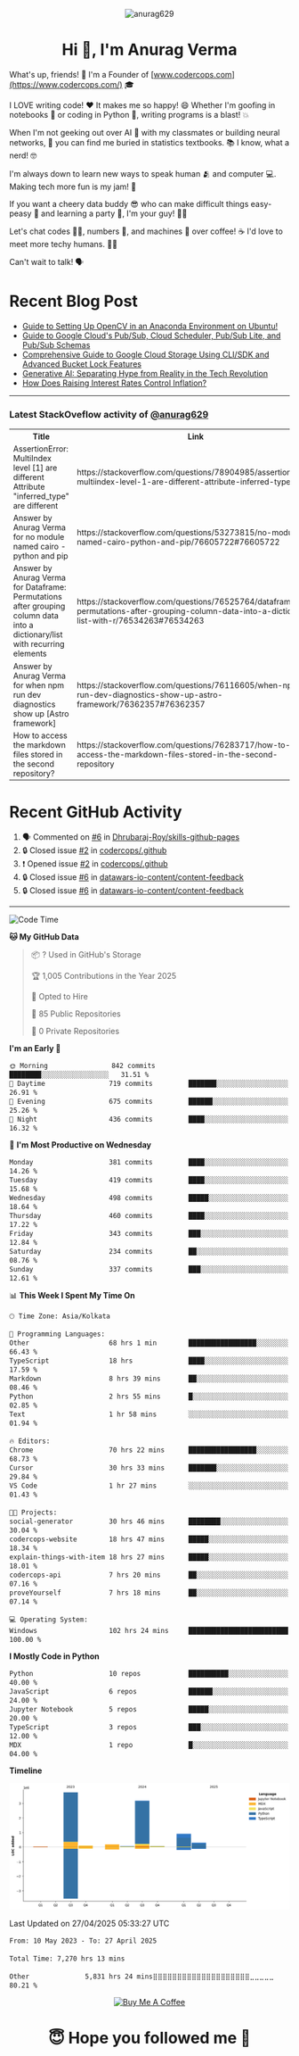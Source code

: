 

<p align="center"> <img src="https://komarev.com/ghpvc/?username=anurag629&label=Profile%20views&color=0e75b6&style=flat" alt="anurag629" /> </p>

<h1 align="center">Hi 👋, I'm Anurag Verma</h1>

What's up, friends! 👋 I'm a Founder of [www.codercops.com](https://www.codercops.com/) 🎓

I LOVE writing code! ❤️ It makes me so happy! 😄 Whether I'm goofing in notebooks 📓 or coding in Python 🐍, writing programs is a blast! 💥

When I'm not geeking out over AI 🤖 with my classmates or building neural networks, 🧠 you can find me buried in statistics textbooks. 📚 I know, what a nerd! 🤓

I'm always down to learn new ways to speak human 🫂 and computer 💻. Making tech more fun is my jam! 🍇

If you want a cheery data buddy 😎 who can make difficult things easy-peasy 🥝 and learning a party 🎉, I'm your guy! 🙋‍♂️

Let's chat codes 👨‍💻, numbers 🧮, and machines 🤖 over coffee! ☕ I'd love to meet more techy humans. 💁‍♂️

Can't wait to talk! 🗣️

# Recent Blog Post

<!-- BLOG-POST-LIST:START -->
- [Guide to Setting Up OpenCV in an Anaconda Environment on Ubuntu!](https://codercops.tech/blog/computer-vision-bootcamp/Guide-to-Setting-Up-OpenCV-in-an-Anaconda-Environment-on-Ubuntu!)
- [Guide to Google Cloud&#39;s Pub/Sub, Cloud Scheduler, Pub/Sub Lite, and Pub/Sub Schemas](https://codercops.tech/blog/google-cloud/Google-Clouds-Pub-Sub-Cloud-Scheduler-Pub-Sub-Lite-and-Pub-Sub-Schemas)
- [Comprehensive Guide to Google Cloud Storage Using CLI/SDK and Advanced Bucket Lock Features](https://codercops.tech/blog/google-cloud/Google-Cloud-Storage-Using-CLI-SDK-and-Advanced-Bucket-Lock-Features)
- [Generative AI: Separating Hype from Reality in the Tech Revolution](https://codercops.tech/blog/tech-latest-updates/generative-ai-seperating-hype-from-reality-in-the-tech-revolution)
- [How Does Raising Interest Rates Control Inflation?](https://codercops.tech/blog/startup-unicorn/how-does-raising-interest-rates-control-inflation)
<!-- BLOG-POST-LIST:END -->

---

### Latest StackOveflow activity of [@anurag629](https://github.com/anurag629)
<table>
  <tr><th>Title</th><th>Link</th></tr>
  <!-- STACKOVERFLOW:START --><tr><td>AssertionError: MultiIndex level [1] are different Attribute &quot;inferred_type&quot; are different</td><td>https://stackoverflow.com/questions/78904985/assertionerror-multiindex-level-1-are-different-attribute-inferred-type-are</td></tr><tr><td>Answer by Anurag Verma for no module named cairo - python and pip</td><td>https://stackoverflow.com/questions/53273815/no-module-named-cairo-python-and-pip/76605722#76605722</td></tr><tr><td>Answer by Anurag Verma for Dataframe: Permutations after grouping column data into a dictionary/list with recurring elements</td><td>https://stackoverflow.com/questions/76525764/dataframe-permutations-after-grouping-column-data-into-a-dictionary-list-with-r/76534263#76534263</td></tr><tr><td>Answer by Anurag Verma for when npm run dev diagnostics show up [Astro framework]</td><td>https://stackoverflow.com/questions/76116605/when-npm-run-dev-diagnostics-show-up-astro-framework/76362357#76362357</td></tr><tr><td>How to access the markdown files stored in the second repository?</td><td>https://stackoverflow.com/questions/76283717/how-to-access-the-markdown-files-stored-in-the-second-repository</td></tr><!-- STACKOVERFLOW:END -->
</table>

# Recent GitHub Activity
<!--START_SECTION:activity-->
1. 🗣 Commented on [#6](https://github.com/Dhrubaraj-Roy/skills-github-pages/issues/6#issuecomment-2816675607) in [Dhrubaraj-Roy/skills-github-pages](https://github.com/Dhrubaraj-Roy/skills-github-pages)
2. 🔒 Closed issue [#2](https://github.com/codercops/.github/issues/2) in [codercops/.github](https://github.com/codercops/.github)
3. ❗ Opened issue [#2](https://github.com/codercops/.github/issues/2) in [codercops/.github](https://github.com/codercops/.github)
4. 🔒 Closed issue [#6](https://github.com/datawars-io-content/content-feedback/issues/6) in [datawars-io-content/content-feedback](https://github.com/datawars-io-content/content-feedback)
5. 🔒 Closed issue [#6](https://github.com/datawars-io-content/content-feedback/issues/6) in [datawars-io-content/content-feedback](https://github.com/datawars-io-content/content-feedback)
<!--END_SECTION:activity-->

---

<!--START_SECTION:waka-->
![Code Time](http://img.shields.io/badge/Code%20Time-7%2C240%20hrs%208%20mins-blue)

**🐱 My GitHub Data** 

> 📦 ? Used in GitHub's Storage 
 > 
> 🏆 1,005 Contributions in the Year 2025
 > 
> 💼 Opted to Hire
 > 
> 📜 85 Public Repositories 
 > 
> 🔑 0 Private Repositories 
 > 
**I'm an Early 🐤** 

```text
🌞 Morning                842 commits         ████████░░░░░░░░░░░░░░░░░   31.51 % 
🌆 Daytime                719 commits         ███████░░░░░░░░░░░░░░░░░░   26.91 % 
🌃 Evening                675 commits         ██████░░░░░░░░░░░░░░░░░░░   25.26 % 
🌙 Night                  436 commits         ████░░░░░░░░░░░░░░░░░░░░░   16.32 % 
```
📅 **I'm Most Productive on Wednesday** 

```text
Monday                   381 commits         ████░░░░░░░░░░░░░░░░░░░░░   14.26 % 
Tuesday                  419 commits         ████░░░░░░░░░░░░░░░░░░░░░   15.68 % 
Wednesday                498 commits         █████░░░░░░░░░░░░░░░░░░░░   18.64 % 
Thursday                 460 commits         ████░░░░░░░░░░░░░░░░░░░░░   17.22 % 
Friday                   343 commits         ███░░░░░░░░░░░░░░░░░░░░░░   12.84 % 
Saturday                 234 commits         ██░░░░░░░░░░░░░░░░░░░░░░░   08.76 % 
Sunday                   337 commits         ███░░░░░░░░░░░░░░░░░░░░░░   12.61 % 
```


📊 **This Week I Spent My Time On** 

```text
🕑︎ Time Zone: Asia/Kolkata

💬 Programming Languages: 
Other                    68 hrs 1 min        █████████████████░░░░░░░░   66.43 % 
TypeScript               18 hrs              ████░░░░░░░░░░░░░░░░░░░░░   17.59 % 
Markdown                 8 hrs 39 mins       ██░░░░░░░░░░░░░░░░░░░░░░░   08.46 % 
Python                   2 hrs 55 mins       █░░░░░░░░░░░░░░░░░░░░░░░░   02.85 % 
Text                     1 hr 58 mins        ░░░░░░░░░░░░░░░░░░░░░░░░░   01.94 % 

🔥 Editors: 
Chrome                   70 hrs 22 mins      █████████████████░░░░░░░░   68.73 % 
Cursor                   30 hrs 33 mins      ███████░░░░░░░░░░░░░░░░░░   29.84 % 
VS Code                  1 hr 27 mins        ░░░░░░░░░░░░░░░░░░░░░░░░░   01.43 % 

🐱‍💻 Projects: 
social-generator         30 hrs 46 mins      ████████░░░░░░░░░░░░░░░░░   30.04 % 
codercops-website        18 hrs 47 mins      █████░░░░░░░░░░░░░░░░░░░░   18.34 % 
explain-things-with-item 18 hrs 27 mins      █████░░░░░░░░░░░░░░░░░░░░   18.01 % 
codercops-api            7 hrs 20 mins       ██░░░░░░░░░░░░░░░░░░░░░░░   07.16 % 
proveYourself            7 hrs 18 mins       ██░░░░░░░░░░░░░░░░░░░░░░░   07.14 % 

💻 Operating System: 
Windows                  102 hrs 24 mins     █████████████████████████   100.00 % 
```

**I Mostly Code in Python** 

```text
Python                   10 repos            ██████████░░░░░░░░░░░░░░░   40.00 % 
JavaScript               6 repos             ██████░░░░░░░░░░░░░░░░░░░   24.00 % 
Jupyter Notebook         5 repos             █████░░░░░░░░░░░░░░░░░░░░   20.00 % 
TypeScript               3 repos             ███░░░░░░░░░░░░░░░░░░░░░░   12.00 % 
MDX                      1 repo              █░░░░░░░░░░░░░░░░░░░░░░░░   04.00 % 
```



**Timeline**

![Lines of Code chart](https://raw.githubusercontent.com/anurag629/anurag629/main/assets/bar_graph.png)


 Last Updated on 27/04/2025 05:33:27 UTC
<!--END_SECTION:waka-->

<!--START_SECTION:waka-simple-->

```text
From: 10 May 2023 - To: 27 April 2025

Total Time: 7,270 hrs 13 mins

Other              5,831 hrs 24 mins⣿⣿⣿⣿⣿⣿⣿⣿⣿⣿⣿⣿⣿⣿⣿⣿⣿⣿⣿⣿⣀⣀⣀⣀⣀   80.21 %
```

<!--END_SECTION:waka-simple-->

<p align="center"> 
<a href="https://www.buymeacoffee.com/anurag629" target="_blank"><img src="https://cdn.buymeacoffee.com/buttons/default-orange.png" alt="Buy Me A Coffee" height="60" width="250"></a>
</p>


<h1 align="center"> 😇 Hope you followed me 🥰  </h1>

